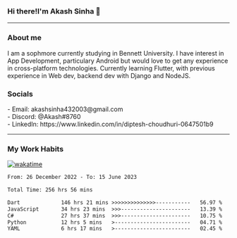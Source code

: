 <h3>Hi there!I'm Akash Sinha 👋</h3>

--- 

<h3>About me</h3>
I am a sophmore currently studying in Bennett University. I have interest in App Development, particulary Android but would love to get any experience in cross-platform technologies. Currently learning Flutter, with previous experience in Web dev, backend dev with Django and NodeJS.

<h3>Socials</h3>
 - Email: akashsinha432003@gmail.com<br>
 - Discord: @Akash#8760<br>
 - LinkedIn: https://www.linkedin.com/in/diptesh-choudhuri-0647501b9<br>


---

<h3>My Work Habits</h3>

[![wakatime](https://wakatime.com/badge/user/938b2951-49cf-4810-9b9e-c17cde3d3343.svg)](https://wakatime.com/@938b2951-49cf-4810-9b9e-c17cde3d3343)

<!--START_SECTION:waka-->

```txt
From: 26 December 2022 - To: 15 June 2023

Total Time: 256 hrs 56 mins

Dart             146 hrs 21 mins >>>>>>>>>>>>>>-----------   56.97 %
JavaScript       34 hrs 23 mins  >>>----------------------   13.39 %
C#               27 hrs 37 mins  >>>----------------------   10.75 %
Python           12 hrs 5 mins   >------------------------   04.71 %
YAML             6 hrs 17 mins   >------------------------   02.45 %
```

<!--END_SECTION:waka-->

